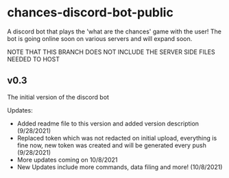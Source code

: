 # chances-discord-bot-public
A discord bot that plays the 'what are the chances' game with the user! The bot is going online soon on various servers and will expand soon.

NOTE THAT THIS BRANCH DOES NOT INCLUDE THE SERVER SIDE FILES NEEDED TO HOST

## v0.3
The initial version of the discord bot

Updates:

- Added readme file to this version and added version description (9/28/2021)
- Replaced token which was not redacted on initial upload, everything is fine now, new token was created and will be generated every push (9/28/2021)
- More updates coming on 10/8/2021
- New Updates include more commands, data filing and more! (10/8/2021)
